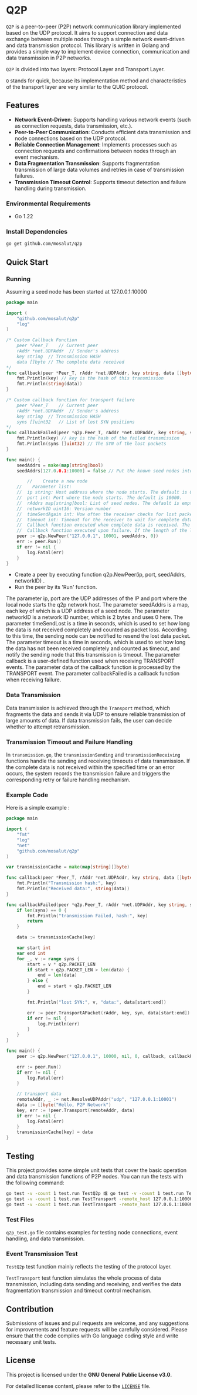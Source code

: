 # Q2P

`Q2P` is a peer-to-peer (P2P) network communication library implemented based on the UDP protocol. It aims to support connection and data exchange between multiple nodes through a simple network event-driven and data transmission protocol. This library is written in Golang and provides a simple way to implement device connection, communication and data transmission in P2P networks.

`Q2P` is divided into two layers: Protocol Layer and Transport Layer.

`Q` stands for quick, because its implementation method and characteristics of the transport layer are very similar to the QUIC protocol.

## Features

- **Network Event-Driven**: Supports handling various network events (such as connection requests, data transmission, etc.).
- **Peer-to-Peer Communication**: Conducts efficient data transmission and node connections based on the UDP protocol.
- **Reliable Connection Management**: Implements processes such as connection requests and confirmations between nodes through an event mechanism.
- **Data Fragmentation Transmission**: Supports fragmentation transmission of large data volumes and retries in case of transmission failures.
- **Transmission Timeout Control**: Supports timeout detection and failure handling during transmission.

### Environmental Requirements

- Go 1.22

### Install Dependencies
```bash
go get github.com/mosalut/q2p
```

## Quick Start

### Running
Assuming a seed node has been started at 127.0.0.1:10000

```go
package main

import (
	"github.com/mosalut/q2p"
	"log"
)

/* Custom Callback Function
	peer *Peer_T	// Current peer
	rAddr *net.UDPAddr	// Sender's address
	key string	// Transmission HASH
	data []byte	// The complete data received
*/
func callback(peer *Peer_T, rAddr *net.UDPAddr, key string, data []byte) {
	fmt.Println(key) // key is the hash of this transmission
	fmt.Println(string(data))
}

/* Custom callback function for transport failure
	peer *Peer_T	// Current peer
	rAddr *net.UDPAddr	// Sender's address
	key string	// Transmission HASH
	syns []uint32	// List of lost SYN positions
*/
func callbackFailed(peer *q2p.Peer_T, rAddr *net.UDPAddr, key string, syns []uint32) { // rAddr is the UDP address of the node that sends the TRANSPORT_FAILED event, and it is also the address that receives the TRANSPORT event.
	fmt.Println(key) // key is the hash of the failed transmission
	fmt.Println(syns []uint32) // The SYN of the lost packets
}

func main() {
	seedAddrs = make(map[string]bool)
	seedAddrs[127.0.0.1:10000] = false // Put the known seed nodes into seedAddrs

        //    Create a new node
	//    Parameter list:
	//	ip string: Host address where the node starts. The default is 0.0.0.0
	//	port int: Port where the node starts. The default is 10000.
	//	rAddrs map[string]bool: List of seed nodes. The default is empty.
	//	networkID uint16: Version number
	//	timeSendAgain int: How often the receiver checks for lost packets. If there are lost packets, it will inform the sender. The default value is 5(SECs).
	//	timeout int: Timeout for the receiver to wait for complete data. If it times out, it will inform the sender. The default value is 5(SECs).
	// 	Callback function executed when complete data is received. The default function member is to type success transmission HASH.
	// 	Callback function executed upon failure. If the length of the last parameter is 0, it indicates a timeout; otherwise, it represents the SYN position where the packet was lost. The default function member is to type timeout transmission HASH or lost transmission HASH that lost packet in with SYNs' positions.
	peer := q2p.NewPeer("127.0.0.1", 10001, seedAddrs, 0})
	err := peer.Run()
	if err != nil {
		log.Fatal(err)
	}
}
```
- Create a peer by executing function q2p.NewPeer(ip, port, seedAddrs, networkID) .
- Run the peer by its 'Run' function.

The parameter ip, port are the UDP addresses of the IP and port where the local node starts the q2p network host.
The parameter seedAddrs is a map, each key of which is a UDP address of a seed node.
The parameter networkID is a network ID number, which is 2 bytes and uses 0 here.
The parameter timeSendLost is a time in seconds, which is used to set how long the data is not received completely and counted as packet loss. According to this time, the sending node can be notified to resend the lost data packet.
The parameter timeout is a time in seconds, which is used to set how long the data has not been received completely and counted as timeout, and notify the sending node that this transmission is timeout.
The parameter callback is a user-defined function used when receiving TRANSPORT events. The parameter data of the callback function is processed by the TRANSPORT event.
The parameter callbackFailed is a callback function when receiving failure.

### Data Transmission

Data transmission is achieved through the `Transport` method, which fragments the data and sends it via UDP to ensure reliable transmission of large amounts of data. If data transmission fails, the user can decide whether to attempt retransmission.

### Transmission Timeout and Failure Handling

In `transmission.go`, the `transmissionSending` and `transmissionReceiving` functions handle the sending and receiving timeouts of data transmission. If the complete data is not received within the specified time or an error occurs, the system records the transmission failure and triggers the corresponding retry or failure handling mechanism.

### Example Code

Here is a simple example :

```go
package main

import (
	"fmt"
	"log"
	"net"
	"github.com/mosalut/q2p"
)

var transmissionCache = make(map[string][]byte)

func callback(peer *Peer_T, rAddr *net.UDPAddr, key string, data []byte) {
	fmt.Println("Transmission hash:", key)
	fmt.Println("Received data:", string(data))
}

func callbackFailed(peer *q2p.Peer_T, rAddr *net.UDPAddr, key string, syns []uint32) {
	if len(syns) == 0 {
		fmt.Println("transmission Failed, hash:", key)
		return
	}

	data := transmissionCache[key]

	var start int
	var end int
	for _, v := range syns {
		start = v * q2p.PACKET_LEN
		if start + q2p.PACKET_LEN > len(data) {
			end = len(data)
		} else {
			end = start + q2p.PACKET_LEN
		}

		fmt.Println("lost SYN:", v, "data:", data[start:end])

		err := peer.TransportAPacket(rAddr, key, syn, data[start:end])
		if err != nil {
			log.Println(err)
		}
	}
}

func main() {
	peer := q2p.NewPeer("127.0.0.1", 10000, nil, 0, callback, callbackFailed)

	err := peer.Run()
	if err != nil {
		log.Fatal(err)
	}

	// transport data
	remoteAddr, _ := net.ResolveUDPAddr("udp", "127.0.0.1:10001")
	data := []byte("Hello, P2P Network")
	key, err := !peer.Transport(remoteAddr, data)
	if err != nil {
		log.Fatal(err)
	}
	transmissionCache[key] = data
}
```

## Testing

This project provides some simple unit tests that cover the basic operation and data transmission functions of P2P nodes. You can run the tests with the following command:

```bash
go test -v -count 1 test.run TestQ2p 或 go test -v -count 1 test.run TestTransport // Start the initial seed node. The default host is 127.0.0.1:10000
go test -v -count 1 test.run TestTransport -remote_host 127.0.0.1:10000 -port 10001
go test -v -count 1 test.run TestTransport -remote_host 127.0.0.1:10000 -port 10002
```

### Test Files

 `q2p_test.go` file contains examples for testing node connections, event handling, and data transmission.

### Event Transmission Test

`TestQ2p` test function mainly reflects the testing of the protocol layer.

`TestTransport` test function simulates the whole process of data transmission, including data sending and receiving, and verifies the data fragmentation transmission and timeout control mechanism.

## Contribution

Submissions of issues and pull requests are welcome, and any suggestions for improvements and feature requests will be carefully considered. Please ensure that the code complies with Go language coding style and write necessary unit tests.

## License

This project is licensed under the **GNU General Public License v3.0**.

For detailed license content, please refer to the [`LICENSE`](LICENSE) file.

